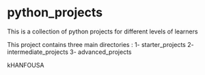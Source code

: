 # python_projects
This is a collection of python projects for different levels of learners

This project contains three main directories :
1- starter_projects
2- intermediate_projects 
3- advanced_projects

kHANFOUSA
